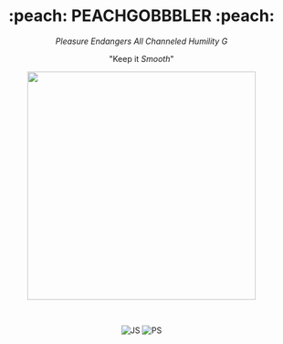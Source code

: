 <h1 align="center">:peach:    PEACHGOBBBLER    :peach:</h1>
<em><p align="center">Pleasure Endangers All Channeled Humility G<p></em>
<p align="center">"Keep it <em>Smooth</em>"<p>
<p align="center">
<img width="400" src="https://user-images.githubusercontent.com/109111999/193733109-aa2cf9b7-62fe-4e49-aa91-e3619689fd77.png" align="center">
</p>
<br>
<p align="center">
<img alt="JS" src="https://img.shields.io/badge/--F7DF1E?logo=javascript&logoColor=000"> <img alt="PS" src="https://img.shields.io/badge/--31A8FF?logo=adobe%20photoshop&logoColor=000">
</p>

